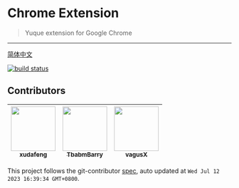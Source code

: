 # Chrome Extension

> Yuque extension for Google Chrome

---

[简体中文](README.zh.md)

[![build status][travis-image]][travis-url]

[travis-image]: https://travis-ci.com/xudafeng/yuque-chrome-extension.svg?branch=master
[travis-url]: https://travis-ci.com/xudafeng/yuque-chrome-extension


<!-- GITCONTRIBUTOR_START -->

## Contributors

|[<img src="https://avatars.githubusercontent.com/u/1011681?v=4" width="100px;"/><br/><sub><b>xudafeng</b></sub>](https://github.com/xudafeng)<br/>|[<img src="https://avatars.githubusercontent.com/u/71264455?v=4" width="100px;"/><br/><sub><b>TbabmBarry</b></sub>](https://github.com/TbabmBarry)<br/>|[<img src="https://avatars.githubusercontent.com/u/6828924?v=4" width="100px;"/><br/><sub><b>vagusX</b></sub>](https://github.com/vagusX)<br/>|
| :---: | :---: | :---: |


This project follows the git-contributor [spec](https://github.com/xudafeng/git-contributor), auto updated at `Wed Jul 12 2023 16:39:34 GMT+0800`.

<!-- GITCONTRIBUTOR_END -->
